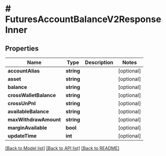 # # FuturesAccountBalanceV2ResponseInner

## Properties

Name | Type | Description | Notes
------------ | ------------- | ------------- | -------------
**accountAlias** | **string** |  | [optional]
**asset** | **string** |  | [optional]
**balance** | **string** |  | [optional]
**crossWalletBalance** | **string** |  | [optional]
**crossUnPnl** | **string** |  | [optional]
**availableBalance** | **string** |  | [optional]
**maxWithdrawAmount** | **string** |  | [optional]
**marginAvailable** | **bool** |  | [optional]
**updateTime** | **int** |  | [optional]

[[Back to Model list]](../../README.md#models) [[Back to API list]](../../README.md#endpoints) [[Back to README]](../../README.md)
